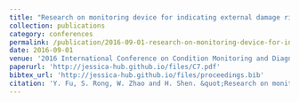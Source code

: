 ```yaml
---
title: "Research on monitoring device for indicating external damage risk of overhead line based on image recognition technology with binocular vision cameras"
collection: publications
category: conferences
permalink: /publication/2016-09-01-research-on-monitoring-device-for-indicating-external-damage-risk-of-overhead-line-based-on-image-recognition-technology-with-binocular-vision-cameras
date: 2016-09-01
venue: '2016 International Conference on Condition Monitoring and Diagnosis (CMD)'
paperurl: 'http://jessica-hub.github.io/files/C7.pdf'
bibtex_url: 'http://jessica-hub.github.io/files/proceedings.bib'
citation: 'Y. Fu, S. Rong, W. Zhao and H. Shen. &quot;Research on monitoring device for indicating external damage risk of overhead line based on image recognition technology with binocular vision cameras.&quot; <i>2016 International Conference on Condition Monitoring and Diagnosis (CMD)</i>, pp. 156–159, 2016.'
---
```


